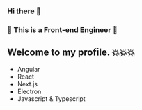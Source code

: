 ### Hi there 👋

### 💪 This is a Front-end Engineer 💪

## Welcome to my profile. 💥💥💥

- Angular
- React
- Next.js
- Electron
- Javascript & Typescript
